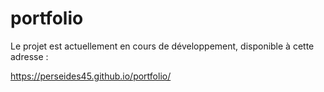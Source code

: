 # portfolio

Le projet est actuellement en cours de développement, disponible à cette adresse : 

https://perseides45.github.io/portfolio/
